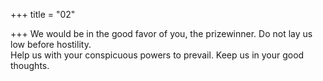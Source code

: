 +++
title = "02"

+++
We would be in the good favor of you, the prizewinner. Do not lay us  low before hostility.  
Help us with your conspicuous powers to prevail. Keep us in your good  thoughts.  